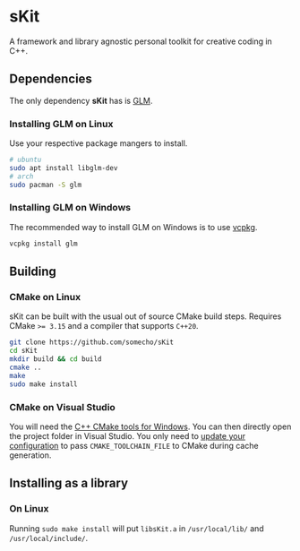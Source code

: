 # sKit

A framework and library agnostic personal toolkit for creative coding in C++.

## Dependencies

The only dependency **sKit** has is [GLM](https://github.com/g-truc/glm).

### Installing GLM on Linux
Use your respective package mangers to install.
```sh
# ubuntu
sudo apt install libglm-dev
# arch 
sudo pacman -S glm
```

### Installing GLM on Windows
The recommended way to install GLM on Windows is to use
[vcpkg](https://learn.microsoft.com/en-us/vcpkg/consume/classic-mode?tabs=msbuild%2Cbuild-MSBuild#3---install-dependencies).

```powershell
vcpkg install glm
```

## Building

### CMake on Linux

sKit can be built with the usual out of source CMake build steps. Requires CMake `>= 3.15` and a compiler that supports `C++20`.

```sh
git clone https://github.com/somecho/sKit
cd sKit
mkdir build && cd build
cmake ..
make
sudo make install
```

### CMake on Visual Studio

You will need the [C++ CMake tools for
Windows](https://learn.microsoft.com/en-us/cpp/build/cmake-projects-in-visual-studio?view=msvc-170).
You can then directly open the project folder in Visual Studio. You only need
to [update your
configuration](https://learn.microsoft.com/en-us/cpp/build/customize-cmake-settings?view=msvc-170)
to pass `CMAKE_TOOLCHAIN_FILE` to CMake during cache generation.

## Installing as a library

### On Linux

Running `sudo make install` will put `libsKit.a` in `/usr/local/lib/` and
`/usr/local/include/`.

